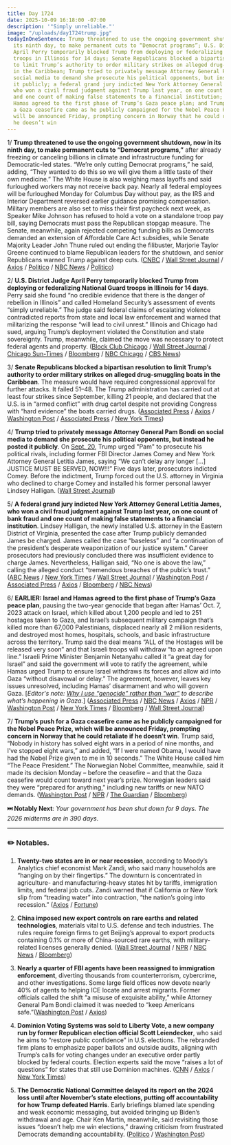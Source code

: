 ```yaml
---
title: Day 1724
date: 2025-10-09 16:18:00 -07:00
description: '"Simply unreliable."'
image: "/uploads/day1724trump.jpg"
todayInOneSentence: Trump threatened to use the ongoing government shutdown, now in
  its ninth day, to make permanent cuts to “Democrat programs”; U.S. District Judge
  April Perry temporarily blocked Trump from deploying or federalizing National Guard
  troops in Illinois for 14 days; Senate Republicans blocked a bipartisan resolution
  to limit Trump’s authority to order military strikes on alleged drug-smuggling boats
  in the Caribbean; Trump tried to privately message Attorney General Pam Bondi on
  social media to demand she prosecute his political opponents, but instead he posted
  it publicly; a federal grand jury indicted New York Attorney General Letitia James,
  who won a civil fraud judgment against Trump last year, on one count of bank fraud
  and one count of making false statements to a financial institution; Israel and
  Hamas agreed to the first phase of Trump’s Gaza peace plan; and Trump’s push for
  a Gaza ceasefire came as he publicly campaigned for the Nobel Peace Prize, which
  will be announced Friday, prompting concern in Norway that he could retaliate if
  he doesn’t win
---
```


1/ **Trump threatened to use the ongoing government shutdown, now in its ninth day, to make permanent cuts to “Democrat programs,”** after already freezing or canceling billions in climate and infrastructure funding for Democratic-led states. “We’re only cutting Democrat programs,” he said, adding, “They wanted to do this so we will give them a little taste of their own medicine.” The White House is also weighing mass layoffs and said furloughed workers may not receive back pay. Nearly all federal employees will be furloughed Monday for Columbus Day without pay, as the IRS and Interior Department reversed earlier guidance promising compensation. Military members are also set to miss their first paycheck next week, as Speaker Mike Johnson has refused to hold a vote on a standalone troop pay bill, saying Democrats must pass the Republican stopgap measure. The Senate, meanwhile, again rejected competing funding bills as Democrats demanded an extension of Affordable Care Act subsidies, while Senate Majority Leader John Thune ruled out ending the filibuster, Marjorie Taylor Greene continued to blame Republican leaders for the shutdown, and senior Republicans warned Trump against deep cuts. ([CNBC](https://www.cnbc.com/2025/10/09/trump-government-shutdown-programs.html) / [Wall Street Journal](https://www.wsj.com/politics/policy/republicans-caution-white-house-on-inflicting-shutdown-pain-33e3bee7) / [Axios](https://www.axios.com/2025/10/09/federal-employees-furloughed-monday-columbus-day-omb) / [Politico](https://www.politico.com/news/2025/10/09/trump-promises-cuts-democrats-programs-00599884) / [NBC News](https://www.nbcnews.com/politics/congress/emboldened-democrats-dig-health-care-demands-shutdown-fight-rcna236625) / [Politico](https://www.politico.com/live-updates/2025/10/09/congress/marjorie-taylor-greene-shutdown-blame-00599774))

2/ **U.S. District Judge April Perry temporarily blocked Trump from deploying or federalizing National Guard troops in Illinois for 14 days**. Perry said she found “no credible evidence that there is the danger of rebellion in Illinois” and called Homeland Security’s assessment of events “simply unreliable.” The judge said federal claims of escalating violence contradicted reports from state and local law enforcement and warned that militarizing the response “will lead to civil unrest.” Illinois and Chicago had sued, arguing Trump’s deployment violated the Constitution and state sovereignty. Trump, meanwhile, claimed the move was necessary to protect federal agents and property. ([Block Club Chicago](https://blockclubchicago.org/2025/10/09/judge-partially-blocks-trumps-national-guard-deployment-to-chicago/) / [Wall Street Journal](https://www.wsj.com/us-news/ice-to-expand-footprint-in-chicagoland-homeland-secretary-noem-pledges-c057b08b) / [Chicago Sun-Times](https://chicago.suntimes.com/live/2025/10/09/national-guard-lawsuit-judge-ruling-illinois-trump) / [Bloomberg](https://www.bloomberg.com/news/articles/2025-10-09/trump-troop-deployment-to-chicago-blocked-for-now-by-judge) / [NBC Chicago](https://www.nbcchicago.com/news/local/chicago-politics/judge-questions-attorneys-in-hearing-over-national-guard-in-chicago/3836144/) / [CBS News](https://www.cbsnews.com/news/judge-ruling-on-national-guard-lawsuit-illinois-chicago/))

3/ **Senate Republicans blocked a bipartisan resolution to limit Trump’s authority to order military strikes on alleged drug-smuggling boats in the Caribbean**. The measure would have required congressional approval for further attacks. It failed 51–48. The Trump administration has carried out at least four strikes since September, killing 21 people, and declared that the U.S. is in “armed conflict” with drug cartel despite not providing Congress with “hard evidence” the boats carried drugs. ([Associated Press](https://apnews.com/article/trump-cartels-war-power-congress-2c8c491f88836249801b6b15b19217b5) / [Axios](https://www.axios.com/2025/10/09/war-powers-act-vote-senate-venezuela) / [Washington Post](https://www.washingtonpost.com/national-security/2025/10/08/venezuela-war-powers-senate-vote/) / [Associated Press](https://apnews.com/article/trump-boat-strikes-drug-cartels-4f7f66714cf303fcaf2c4bb2fc30a9a0) / [New York Times](https://www.nytimes.com/2025/10/08/us/politics/trump-republicans-war-powers-caribbean-venezuela.html))

4/ **Trump tried to privately message Attorney General Pam Bondi on social media to demand she prosecute his political opponents, but instead he posted it publicly**. On [Sept. 20](https://whatthefuckjusthappenedtoday.com/2025/09/22/day-1707/#1-trump-demanded-that-attorney-gener), Trump urged "Pam" to prosecute his political rivals, including former FBI Director James Comey and New York Attorney General Letitia James, saying “We can’t delay any longer \[...\] JUSTICE MUST BE SERVED, NOW!!!” Five days later, prosecutors indicted Comey. Before the indictment, Trump forced out the U.S. attorney in Virginia who declined to charge Comey and installed his former personal lawyer Lindsey Halligan. ([Wall Street Journal](https://www.wsj.com/politics/policy/trump-doj-inside-political-enemies-17f13f72))

5/ **A federal grand jury indicted New York Attorney General Letitia James, who won a civil fraud judgment against Trump last year, on one count of bank fraud and one count of making false statements to a financial institution**. Lindsey Halligan, the newly installed U.S. attorney in the Eastern District of Virginia, presented the case after Trump publicly demanded James be charged. James called the case “baseless” and “a continuation of the president’s desperate weaponization of our justice system.” Career prosecutors had previously concluded there was insufficient evidence to charge James. Nevertheless, Halligan said, “No one is above the law,” calling the alleged conduct “tremendous breaches of the public’s trust.” ([ABC News](https://abcnews.go.com/US/trump-appointed-prosecutor-seeks-indictment-new-york-ag/story?id=126378516) / [New York Times](https://www.nytimes.com/live/2025/10/09/us/trump-news) / [Wall Street Journal](https://www.wsj.com/politics/justice-department-secures-indictment-of-new-york-attorney-general-letitia-james-0cc2ce4f) / [Washington Post](https://www.washingtonpost.com/national-security/2025/10/09/letitia-james-grand-jury-trump/) / [Associated Press](https://apnews.com/article/letitia-james-fraud-justice-department-donald-trump-41d8746d4674f2be42d667647089b213) / [Axios](https://www.axios.com/2025/10/09/trump-letitia-james-indicted) / [Bloomberg](https://www.bloomberg.com/news/articles/2025-10-09/ny-attorney-general-letitia-james-indicted-by-federal-grand-jury) / [NBC News](https://www.nbcnews.com/politics/justice-department/ny-attorney-general-letitia-james-trump-opponent-indicted-grand-jury-b-rcna236737))

6/ **EARLIER: Israel and Hamas agreed to the first phase of Trump’s Gaza peace plan**, pausing the two-year genocide that began after Hamas’ Oct. 7, 2023 attack on Israel, which killed about 1,200 people and led to 251 hostages taken to Gaza, and Israel’s subsequent military campaign that’s killed more than 67,000 Palestinians, displaced nearly all 2 million residents, and destroyed most homes, hospitals, schools, and basic infrastructure across the territory. Trump said the deal means “ALL of the Hostages will be released very soon” and that Israeli troops will withdraw “to an agreed upon line.” Israeli Prime Minister Benjamin Netanyahu called it “a great day for Israel” and said the government will vote to ratify the agreement, while Hamas urged Trump to ensure Israel withdraws its forces and allow aid into Gaza “without disavowal or delay.” The agreement, however, leaves key issues unresolved, including Hamas’ disarmament and who will govern Gaza. [*Editor's note: [Why I use “genocide” rather than “war”](https://whatthefuckjusthappenedtoday.com/faq/#why-i-use-%E2%80%9Cgenocide%E2%80%9D-rather-than-%E2%80%9Cwa) to describe what’s happening in Gaza.*] ([Associated Press](https://apnews.com/article/egypt-gaza-talks-kushner-witkoff-israel-hamas-news-10-08-2025-ac80d3ed50ff2a9b4106ab5e13156651) / [NBC News](https://www.nbcnews.com/world/middle-east/gaza-talks-witkoff-kushner-hamas-israel-hostage-prisoner-lists-egypt-rcna236306) / [Axios](https://www.axios.com/2025/10/08/gaza-deal-trump-announce-war-over) / [NPR](https://www.npr.org/2025/10/08/g-s1-92558/gaza-ceasefire-israel-hamas) / [Washington Post](https://www.washingtonpost.com/politics/2025/10/08/trump-israel-gaza-peace-deal-hamas/) / [New York Times](https://www.nytimes.com/2025/10/09/world/middleeast/israel-hamas-deal-what-to-know.html) / [Bloomberg](https://www.bloomberg.com/news/articles/2025-10-09/israel-hamas-reach-deal-to-free-hostages-in-gaza-breakthrough) / [Wall Street Journal](https://www.wsj.com/world/middle-east/israel-hamas-gaza-hostage-ceasefire-deal-815d533f))

7/ **Trump’s push for a Gaza ceasefire came as he publicly campaigned for the Nobel Peace Prize, which will be announced Friday, prompting concern in Norway that he could retaliate if he doesn’t win**. Trump said, “Nobody in history has solved eight wars in a period of nine months, and I’ve stopped eight wars,” and added, “If I were named Obama, I would have had the Nobel Prize given to me in 10 seconds.” The White House called him “The Peace President.” The Norwegian Nobel Committee, meanwhile, said it made its decision Monday – before the ceasefire – and that the Gaza ceasefire would count toward next year’s prize. Norwegian leaders said they were “prepared for anything,” including new tariffs or new NATO demands. ([Washington Post](https://www.washingtonpost.com/politics/2025/10/09/trump-nobel-prize-friday/) / [NPR](https://www.npr.org/2025/10/09/nx-s1-5567786/nobel-peace-prize-explained) / [The Guardian](https://www.theguardian.com/world/2025/oct/09/norway-braces-for-trumps-reaction-if-he-does-not-win-nobel-peace-prize) / [Bloomberg](https://www.bloomberg.com/news/articles/2025-10-09/norway-on-edge-over-trump-ahead-of-nobel-peace-prize-verdict))

**⏭️ Notably Next**: *Your government has been shut down for 9 days. The 2026 midterms are in 390 days*.

---

### ✏️ Notables.

1. **Twenty-two states are in or near recession**, according to Moody’s Analytics chief economist Mark Zandi, who said many households are “hanging on by their fingertips.” The downturn is concentrated in agriculture- and manufacturing-heavy states hit by tariffs, immigration limits, and federal job cuts. Zandi warned that if California or New York slip from “treading water” into contraction, “the nation’s going into recession.” ([Axios](https://www.axios.com/2025/10/09/trump-tariffs-immigration-recession-states) / [Fortune](https://fortune.com/2025/10/09/america-feels-recession-state-dependent-income-cohort-moody-zandi/))

2. **China imposed new export controls on rare earths and related technologies**, materials vital to U.S. defense and tech industries. The rules require foreign firms to get Beijing’s approval to export products containing 0.1% or more of China-sourced rare earths, with military-related licenses generally denied. ([Wall Street Journal](https://www.wsj.com/economy/trade/china-imposes-new-controls-over-rare-earth-exports-35a4b106) / [NPR](https://www.npr.org/2025/10/09/g-s1-92685/china-curbs-rare-earth-exports-raising-stakes-before-trump-xi-talks) / [NBC News](https://www.nbcnews.com/business/business-news/china-outlines-controls-exports-rare-earths-technology-rcna236712) / [Bloomberg](https://www.bloomberg.com/news/articles/2025-10-09/how-china-s-rare-earths-dominance-is-leverage-in-trump-s-trade-war))

3. **Nearly a quarter of FBI agents have been reassigned to immigration enforcement**, diverting thousands from counterterrorism, cybercrime, and other investigations. Some large field offices now devote nearly 40% of agents to helping ICE locate and arrest migrants. Former officials called the shift “a misuse of exquisite ability,” while Attorney General Pam Bondi claimed it was needed to “keep Americans safe.”([Washington Post](https://www.washingtonpost.com/national-security/2025/10/08/fbi-agents-reassigned-immigration/) / [Axios](https://www.axios.com/2025/10/08/trump-ice-immigration-kash-patel-fbi))

4. **Dominion Voting Systems was sold to Liberty Vote, a new company run by former Republican election official Scott Leiendecker**, who said he aims to “restore public confidence” in U.S. elections. The rebranded firm plans to emphasize paper ballots and outside audits, aligning with Trump’s calls for voting changes under an executive order partly blocked by federal courts. Election experts said the move “raises a lot of questions” for states that still use Dominion machines. ([CNN](https://www.cnn.com/2025/10/09/politics/dominion-voting-systems-bought-election-ballots) / [Axios](https://www.axios.com/2025/10/09/dominion-voting-machines-sold-elections) / [New York Times](https://www.nytimes.com/2025/10/09/us/politics/dominion-voting-system-sold.html))

5. **The Democratic National Committee delayed its report on the 2024 loss until after November’s state elections, putting off accountability for how Trump defeated Harris**. Early briefings blamed late spending and weak economic messaging, but avoided bringing up Biden’s withdrawal and age. Chair Ken Martin, meanwhile, said revisiting those issues “doesn’t help me win elections,” drawing criticism from frustrated Democrats demanding accountability. ([Politico](https://www.politico.com/news/2025/10/08/dnc-briefs-top-democrats-on-audit-of-2024-white-house-loss-00597998) / [Washington Post](https://www.washingtonpost.com/politics/2025/10/08/democrats-autopsy-2024/))